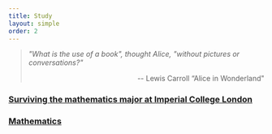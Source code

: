 ```yaml
---
title: Study
layout: simple
order: 2
---
```

>*"What is the use of a book", thought Alice, "without pictures or conversations?"*
>
><p align="right">-- Lewis Carroll “Alice in Wonderland"</p>


### [Surviving the mathematics major at Imperial College London](/study/Imperial_mathematics/Imperial_mathematics)

### [Mathematics](/study/Mathematics/main)


  


